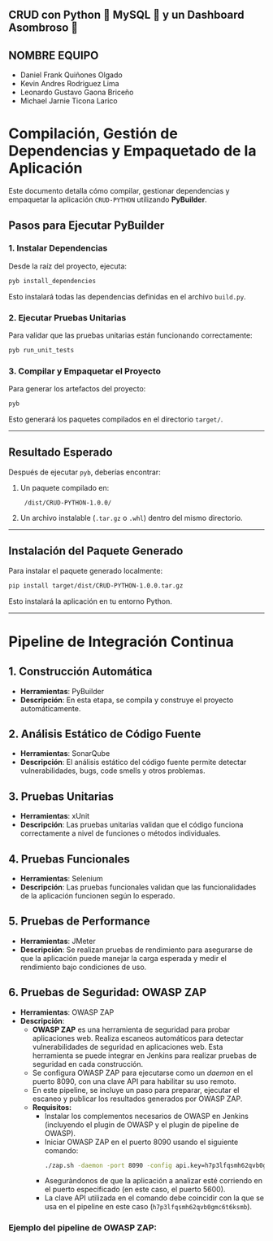 ## CRUD con Python 🐍 MySQL 💾 y un Dashboard Asombroso 🚀

## NOMBRE EQUIPO

- Daniel Frank Quiñones Olgado
- Kevin Andres Rodriguez Lima
- Leonardo Gustavo Gaona Briceño
- Michael Jarnie Ticona Larico

# Compilación, Gestión de Dependencias y Empaquetado de la Aplicación

Este documento detalla cómo compilar, gestionar dependencias y empaquetar la aplicación `CRUD-PYTHON` utilizando **PyBuilder**.

## Pasos para Ejecutar PyBuilder

### 1. Instalar Dependencias

Desde la raíz del proyecto, ejecuta:

```bash
pyb install_dependencies
```

Esto instalará todas las dependencias definidas en el archivo `build.py`.

### 2. Ejecutar Pruebas Unitarias

Para validar que las pruebas unitarias están funcionando correctamente:

```bash
pyb run_unit_tests
```

### 3. Compilar y Empaquetar el Proyecto

Para generar los artefactos del proyecto:

```bash
pyb
```

Esto generará los paquetes compilados en el directorio `target/`.

---

## Resultado Esperado

Después de ejecutar `pyb`, deberías encontrar:

1. Un paquete compilado en:

   ```
    /dist/CRUD-PYTHON-1.0.0/
   ```

2. Un archivo instalable (`.tar.gz` o `.whl`) dentro del mismo directorio.

---

## Instalación del Paquete Generado

Para instalar el paquete generado localmente:

```bash
pip install target/dist/CRUD-PYTHON-1.0.0.tar.gz
```

Esto instalará la aplicación en tu entorno Python.

---

# Pipeline de Integración Continua

## 1. **Construcción Automática**
   - **Herramientas**: PyBuilder
   - **Descripción**: En esta etapa, se compila y construye el proyecto automáticamente.
## 2. **Análisis Estático de Código Fuente**
   - **Herramientas**: SonarQube
   - **Descripción**: El análisis estático del código fuente permite detectar vulnerabilidades, bugs, code smells y otros problemas.

## 3. **Pruebas Unitarias**
   - **Herramientas**: xUnit
   - **Descripción**: Las pruebas unitarias validan que el código funciona correctamente a nivel de funciones o métodos individuales.

## 4. **Pruebas Funcionales**
   - **Herramientas**: Selenium
   - **Descripción**: Las pruebas funcionales validan que las funcionalidades de la aplicación funcionen según lo esperado.

## 5. **Pruebas de Performance**
   - **Herramientas**: JMeter
   - **Descripción**: Se realizan pruebas de rendimiento para asegurarse de que la aplicación puede manejar la carga esperada y medir el rendimiento bajo condiciones de uso.

## 6. **Pruebas de Seguridad: OWASP ZAP**
   - **Herramientas**: OWASP ZAP
   - **Descripción**:
     - **OWASP ZAP** es una herramienta de seguridad para probar aplicaciones web. Realiza escaneos automáticos para detectar vulnerabilidades de seguridad en aplicaciones web. Esta herramienta se puede integrar en Jenkins para realizar pruebas de seguridad en cada construcción.
     - Se configura OWASP ZAP para ejecutarse como un *daemon* en el puerto 8090, con una clave API para habilitar su uso remoto.
     - En este pipeline, se incluye un paso para preparar, ejecutar el escaneo y publicar los resultados generados por OWASP ZAP.
     - **Requisitos:**
       - Instalar los complementos necesarios de OWASP en Jenkins (incluyendo el plugin de OWASP y el plugin de pipeline de OWASP).
       - Iniciar OWASP ZAP en el puerto 8090 usando el siguiente comando:
         ```bash
         ./zap.sh -daemon -port 8090 -config api.key=h7p3lfqsmh62qvb0gmc6t6ksmb
         ```
       - Aseguràndonos de que la aplicación a analizar esté corriendo en el puerto especificado (en este caso, el puerto 5600).
       - La clave API utilizada en el comando debe coincidir con la que se usa en el pipeline en este caso (`h7p3lfqsmh62qvb0gmc6t6ksmb`).

### Ejemplo del pipeline de OWASP ZAP:
